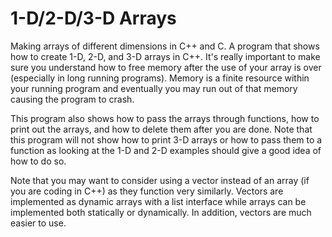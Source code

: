 # 1-D/2-D/3-D Arrays
Making arrays of different dimensions in C++ and C. A program that shows how to create 1-D, 2-D, and 3-D arrays in C++. It's really important to make sure you understand how to free memory after the use of your array is over (especially in long running programs). Memory is a finite resource within your running program and eventually you may run out of that memory causing the program to crash.

This program also shows how to pass the arrays through functions, how to print out the arrays, and how to delete them after you are done.
Note that this program will not show how to print 3-D arrays or how to pass them to a function as looking at the 1-D and 2-D examples should give a good idea of how to do so.

Note that you may want to consider using a vector instead of an array (if you are coding in C++) as they function very similarly. Vectors are implemented as dynamic arrays with a list interface while arrays can be implemented both statically or dynamically. In addition, vectors are much easier to use.
